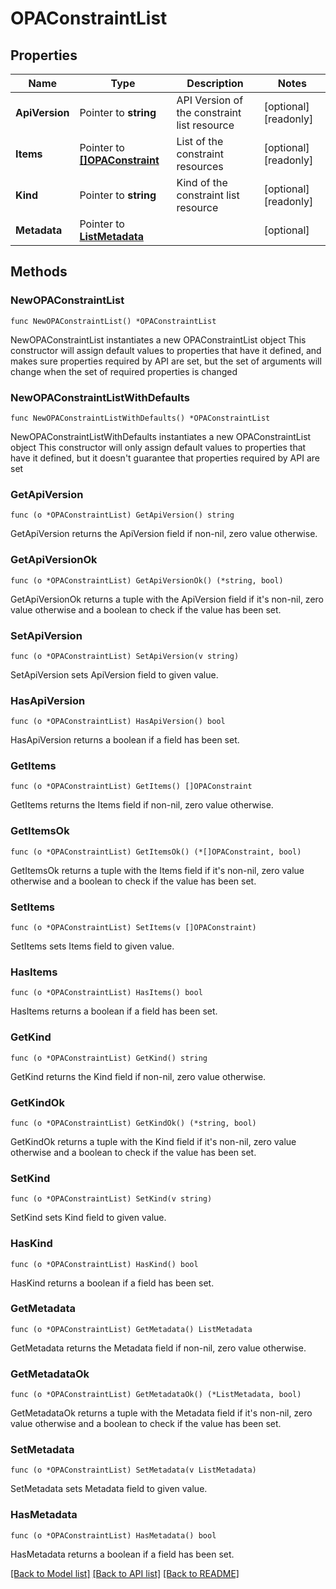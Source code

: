 # OPAConstraintList

## Properties

Name | Type | Description | Notes
------------ | ------------- | ------------- | -------------
**ApiVersion** | Pointer to **string** | API Version of the constraint list resource | [optional] [readonly] 
**Items** | Pointer to [**[]OPAConstraint**](OPAConstraint.md) | List of the constraint resources | [optional] [readonly] 
**Kind** | Pointer to **string** | Kind of the constraint list resource | [optional] [readonly] 
**Metadata** | Pointer to [**ListMetadata**](ListMetadata.md) |  | [optional] 

## Methods

### NewOPAConstraintList

`func NewOPAConstraintList() *OPAConstraintList`

NewOPAConstraintList instantiates a new OPAConstraintList object
This constructor will assign default values to properties that have it defined,
and makes sure properties required by API are set, but the set of arguments
will change when the set of required properties is changed

### NewOPAConstraintListWithDefaults

`func NewOPAConstraintListWithDefaults() *OPAConstraintList`

NewOPAConstraintListWithDefaults instantiates a new OPAConstraintList object
This constructor will only assign default values to properties that have it defined,
but it doesn't guarantee that properties required by API are set

### GetApiVersion

`func (o *OPAConstraintList) GetApiVersion() string`

GetApiVersion returns the ApiVersion field if non-nil, zero value otherwise.

### GetApiVersionOk

`func (o *OPAConstraintList) GetApiVersionOk() (*string, bool)`

GetApiVersionOk returns a tuple with the ApiVersion field if it's non-nil, zero value otherwise
and a boolean to check if the value has been set.

### SetApiVersion

`func (o *OPAConstraintList) SetApiVersion(v string)`

SetApiVersion sets ApiVersion field to given value.

### HasApiVersion

`func (o *OPAConstraintList) HasApiVersion() bool`

HasApiVersion returns a boolean if a field has been set.

### GetItems

`func (o *OPAConstraintList) GetItems() []OPAConstraint`

GetItems returns the Items field if non-nil, zero value otherwise.

### GetItemsOk

`func (o *OPAConstraintList) GetItemsOk() (*[]OPAConstraint, bool)`

GetItemsOk returns a tuple with the Items field if it's non-nil, zero value otherwise
and a boolean to check if the value has been set.

### SetItems

`func (o *OPAConstraintList) SetItems(v []OPAConstraint)`

SetItems sets Items field to given value.

### HasItems

`func (o *OPAConstraintList) HasItems() bool`

HasItems returns a boolean if a field has been set.

### GetKind

`func (o *OPAConstraintList) GetKind() string`

GetKind returns the Kind field if non-nil, zero value otherwise.

### GetKindOk

`func (o *OPAConstraintList) GetKindOk() (*string, bool)`

GetKindOk returns a tuple with the Kind field if it's non-nil, zero value otherwise
and a boolean to check if the value has been set.

### SetKind

`func (o *OPAConstraintList) SetKind(v string)`

SetKind sets Kind field to given value.

### HasKind

`func (o *OPAConstraintList) HasKind() bool`

HasKind returns a boolean if a field has been set.

### GetMetadata

`func (o *OPAConstraintList) GetMetadata() ListMetadata`

GetMetadata returns the Metadata field if non-nil, zero value otherwise.

### GetMetadataOk

`func (o *OPAConstraintList) GetMetadataOk() (*ListMetadata, bool)`

GetMetadataOk returns a tuple with the Metadata field if it's non-nil, zero value otherwise
and a boolean to check if the value has been set.

### SetMetadata

`func (o *OPAConstraintList) SetMetadata(v ListMetadata)`

SetMetadata sets Metadata field to given value.

### HasMetadata

`func (o *OPAConstraintList) HasMetadata() bool`

HasMetadata returns a boolean if a field has been set.


[[Back to Model list]](../README.md#documentation-for-models) [[Back to API list]](../README.md#documentation-for-api-endpoints) [[Back to README]](../README.md)


